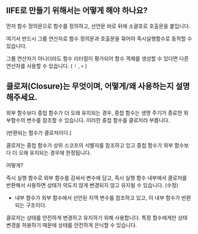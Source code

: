 ## IIFE로 만들기 위해서는 어떻게 해야 하나요?

먼저 함수 정의문으로 함수를 정의하고, 선언문 바로 뒤에 소괄호로 호출문을 붙입니다.

여기서 반드시 그룹 연산자로 함수 정의문과 호출문을 묶어야 즉시실행함수로 동작할 수 있습니다.

그룹 연산자가 아니더라도 함수 리터럴이 평가되어 함수 객체를 생성할 수 있다면 다른 연산자를 사용할 수 있습니다. ( `!` , `+` )

## 클로져(Closure)는 무엇이며, 어떻게/왜 사용하는지 설명해주세요.

외부 함수보다 중첩 함수가 더 오래 유지되는 경우, 중첩 함수는 생명 주기가 종료한 외부함수의 변수를 참조할 수 있습니다. 이러한 중첩 함수를 클로저라 부릅니다.

(반환되는 함수가 클로저이다.)

클로저는 중첩 함수가 상위 스코프의 식별자를 참조하고 있고 중첩 함수가 외부 함수보다 더 오래 유지되는 경우에 한정됩니다.

어떻게?

즉시 실행 함수로 외부 함수를 감싸서 변수에 담고, 즉시 실행 함수 내부에서 클로저를 반환해서 사용하면 상태가 의도치 않게 변경되지 않고 유지될 수 있습니다. (수정)

- 내부 함수가 외부 함수에서 선언된 지역 변수를 참조하고 있고, 이 내부 함수가 반환되는 구조이다.

클로저는 상태를 안전하게 변경하고 유지하기 위해 사용합니다. 특정 함수에게만 상태 변경을 허용하기 때문에 상태를 안전하게 은닉할 수 있습니다.

